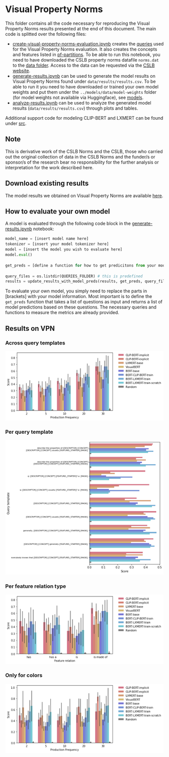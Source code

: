 # Visual Property Norms

This folder contains all the code necessary for reproducing the Visual Property Norms results presented at the end of this document. The main code is splitted over the following files:
* [create-visual-property-norms-evaluation.ipynb](create-visual-property-norms-evaluation.ipynb) creates the [queries](data/queries) used for the Visual Property Norms evaluation. It also creates the concepts and features listed in [pf-partitions](data/pf-partitions). To be able to run this notebook, you need to have downloaded the CSLB property norms datafile `norms.dat` to the [data folder](data). Access to the data can be requested via the [CSLB website](https://cslb.psychol.cam.ac.uk/propnorms#:~:text=The%20Centre%20for%20Speech%2C%20Language,feature%20representations%20of%20conceptual%20knowledge). 
* [generate-results.ipynb](generate-results.ipynb) can be used to generate the model results on Visual Property Norms found under `data/results/results.csv`. To be able to run it you need to have downloaded or trained your own model weights and put them under the `../models/data/model-weights` folder (for model weights not available via Huggingface), see [models](../models).
* [analyze-results.ipynb](analyze-results.ipynb) can be used to analyze the generated model results (`data/results/results.csv`) through plots and tables.

Additional support code for modeling CLIP-BERT and LXMERT can be found under [src](../models/src).

## Note

This is derivative work of the CSLB Norms and the CSLB, those who carried out the original collection of data in the CSLB Norms and the funder/s or sponsor/s of the research bear no responsibility for the further analysis or interpretation for the work described here.

## Download existing results

The model results we obtained on Visual Property Norms are available [here](https://chalmers-my.sharepoint.com/:f:/g/personal/lovhag_chalmers_se/EgIEsHUixuZPnJHV7lLCMQ4BFNisHKkKQxpijUOuKvZS9A?e=gRFhdn).

## How to evaluate your own model

A model is evaluated through the following code block in the [generate-results.ipynb](generate-results.ipynb) notebook:

```python
model_name = [insert model name here]
tokenizer = [insert your model tokenizer here]
model = [insert the model you wish to evaluate here]
model.eval()
   
get_preds = [define a function for how to get predicitons from your model with only a list of `questions` as input]

query_files = os.listdir(QUERIES_FOLDER) # this is predefined
results = update_results_with_model_preds(results, get_preds, query_files, tokenizer)
```

To evaluate your own model, you simply need to replace the parts in [brackets] with your model information. Most important is to define the `get_preds` function that takes a list of questions as input and returns a list of model predictions based on these questions. The necessary queries and functions to measure the metrics are already provided.

## Results on VPN

### Across query templates
![image](../images/visual_property_norms_results.png)

### Per query template
![image](../images/norms_per_query_results.png)

### Per feature relation type
![image](../images/norms_per_relation_results.png)

### Only for colors
![image](../images/norms_colors_results.png)
